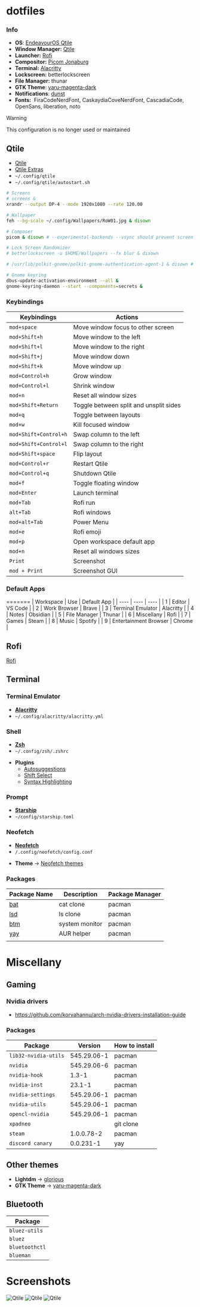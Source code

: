 # dotfiles


### Info

- **OS**: [EndeavourOS Qtile](https://discovery.endeavouros.com/window-tiling-managers/qtile/)
- **Window Manager:** [Qtile](#Qtile)
- **Launcher:** [Rofi](#Rofi)
- **Compositor:** [Picom Jonaburg](https://github.com/jonaburg/picom)
- **Terminal:** [Alacritty](#Terminal)
- **Lockscreen:** betterlockscreen
- **File Manager:** thunar
- **GTK Theme**: [yaru-magenta-dark](https://aur.archlinux.org/packages/yaru-gtk-theme)
- **Notifications**: [dunst](https://github.com/dunst-project/dunst)
- **Fonts:**  FiraCodeNerdFont, CaskaydiaCoveNerdFont, CascadiaCode, OpenSans, liberation, noto

> [!warning] 
> This configuration is no longer used or maintained

## Qtile

* [Qtile](qtile.org)
* [Qtile Extras](https://github.com/elParaguayo/qtile-extras)
* `~/.config/qtile`
* `~/.config/qtile/autostart.sh`
``` bash
# Screens
# screens &
xrandr --output DP-4 --mode 1920x1080 --rate 120.00

# Wallpaper
feh --bg-scale ~/.config/Wallpapers/RoW01.jpg & disown

# Composer
picom & disown # --experimental-backends --vsync should prevent screen tearing on most setups if needed

# Lock Screen Randomizer
# betterlockscreen -u $HOME/Wallpapers --fx blur & disown

# /usr/lib/polkit-gnome/polkit-gnome-authentication-agent-1 & disown # start polkit agent from GNOME

# Gnome keyring
dbus-update-activation-environment --all &
gnome-keyring-daemon --start --components=secrets &
```

### Keybindings

| **Keybindings** | **Actions** |
| ---- | ---- |
| `mod+space` | Move window focus to other screen |
| `mod+Shift+h` | Move window to the left |
| `mod+Shift+l` | Move window to the right |
| `mod+Shift+j` | Move window down |
| `mod+Shift+k` | Move window up |
| `mod+Control+h` | Grow window |
| `mod+Control+l` | Shrink window |
| `mod+n` | Reset all window sizes |
| `mod+Shift+Return` | Toggle between split and unsplit sides |
| `mod+q` | Toggle between layouts |
| `mod+w` | Kill focused window |
| `mod+Shift+Control+h` | Swap column to the left |
| `mod+Shift+Control+l` | Swap column to the right |
| `mod+Shift+space` | Flip layout |
| `mod+Control+r` | Restart Qtile |
| `mod+Control+q` | Shutdown Qtile |
| `mod+f` | Toggle floating window |
| `mod+Enter` | Launch terminal |
| `mod+Tab` | Rofi run |
| `alt+Tab` | Rofi windows |
| `mod+alt+Tab` | Power Menu |
| `mod+e` | Rofi emoji |
| `mod+p` | Open workspace default app |
| `mod+n` | Reset all windows sizes |
| `Print` | Screenshot |
| `mod + Print` | Screenshot GUI |


### Default Apps

=======
| Workspace | Use | Default App |
| ---- | ---- | ---- |
| 1 | Editor | VS Code |
| 2 | Work Browser | Brave |
| 3 | Terminal Emulator | Alacritty |
| 4 | Notes | Obsidian |
| 5 | File Manager | Thunar |
| 6 | Miscellany | Rofi |
| 7 | Games | Steam |
| 8 | Music | Spotify |
| 9 | Entertainment Browser | Chrome |

## Rofi
[Rofi](https://github.com/jonaburg/picom)

## Terminal
### Terminal Emulator
* [**Alacritty**](https://github.com/alacritty/alacritty)
* `~/.config/alacritty/alacritty.yml`

### Shell
* [**Zsh**](zsh.org) 
* `~/.config/zsh/.zshrc`
- **Plugins**
	- [Autosuggestions](https://github.com/zsh-users/zsh-autosuggestions)
	- [Shift Select](https://github.com/jirutka/zsh-shift-select)
	- [Syntax Highlighting](https://github.com/zsh-users/zsh-syntax-highlighting)

### Prompt
* [**Starship**](https://starship.rs/)
* `~/config/starship.toml`
### Neofetch
* [**Neofetch**](https://github.com/dylanaraps/neofetch)
* `/.config/neofetch/config.conf`
- **Theme** -> [Neofetch themes](https://github.com/Chick2D/neofetch-themes)
### Packages

| Package Name | Description | Package Manager |
| ---- | ---- | ---- |
| [ bat ](https://github.com/sharkdp/bat) | cat clone | pacman |
| [ lsd ](https://github.com/lsd-rs/lsd) | ls clone | pacman |
| [ btm ](https://github.com/ClementTsang/bottom) | system monitor | pacman |
| [ yay ](https://github.com/Jguer/yay) | AUR helper | pacman |
|  |  |  |


# Miscellany
## Gaming
### Nvidia drivers
* https://github.com/korvahannu/arch-nvidia-drivers-installation-guide
### Packages

| Package | Version | How to install |
| ---- | ---- | ---- |
| `lib32-nvidia-utils` | 545.29.06-1 | pacman |
| `nvidia` | 545.29.06-6 | pacman |
| `nvidia-hook` | 1.3-1 | pacman |
| `nvidia-inst` | 23.1-1 | pacman |
| `nvidia-settings` | 545.29.06-1 | pacman |
| `nvidia-utils` | 545.29.06-1 | pacman |
| `opencl-nvidia` | 545.29.06-1 | pacman |
| `xpadneo` |  | git clone |
| `steam` | 1.0.0.78-2 | pacman |
| `discord canary` | 0.0.231-1 | yay |
## Other themes
- **Lightdm** -> [glorious](https://github.com/eromatiya/lightdm-webkit2-theme-glorious)
- **GTK Theme** -> [yaru-magenta-dark](https://aur.archlinux.org/packages/yaru-colors-gtk-theme)

## Bluetooth
| Package |
| ---- |
| `bluez-utils` |
| `bluez` |
| `bluetoothctl` |
| `blueman` |


# Screenshots

![Qtile](./screenshot1.png)
![Qtile](./screenshot2.png)
![Qtile](./screenshot3.png)
